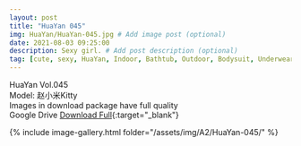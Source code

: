 ```yaml
---
layout: post
title: "HuaYan 045"
img: HuaYan/HuaYan-045.jpg # Add image post (optional)
date: 2021-08-03 09:25:00
description: Sexy girl. # Add post description (optional)
tag: [cute, sexy, HuaYan, Indoor, Bathtub, Outdoor, Bodysuit, Underwear, Cosplay, Big Tits, Tattoo]
---
```

HuaYan Vol.045  
Model: 赵小米Kitty    
Images in download package have full quality                    
Google Drive [Download Full](http://gestyy.com/eoFCZv){:target="_blank"}

{% include image-gallery.html folder="/assets/img/A2/HuaYan-045/" %}
